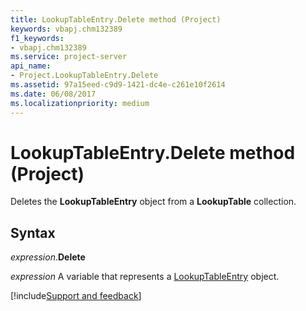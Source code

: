 ```yaml
---
title: LookupTableEntry.Delete method (Project)
keywords: vbapj.chm132389
f1_keywords:
- vbapj.chm132389
ms.service: project-server
api_name:
- Project.LookupTableEntry.Delete
ms.assetid: 97a15eed-c9d9-1421-dc4e-c261e10f2614
ms.date: 06/08/2017
ms.localizationpriority: medium
---
```



# LookupTableEntry.Delete method (Project)

Deletes the **LookupTableEntry** object from a **LookupTable** collection.


## Syntax

_expression_.**Delete**

_expression_ A variable that represents a [LookupTableEntry](./Project.LookupTableEntry.md) object.

[!include[Support and feedback](~/includes/feedback-boilerplate.md)]